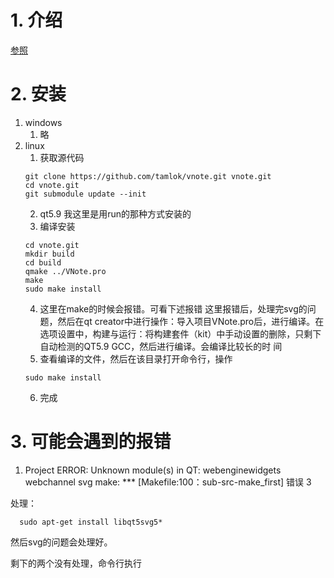 # 1. 介绍
[参照](https://github.com/tamlok/vnote/blob/master/README_zh.md)
 
# 2. 安装
 1. windows
     1. 略 
 2. linux
     1. 获取源代码
     ```shell
     git clone https://github.com/tamlok/vnote.git vnote.git
    cd vnote.git
    git submodule update --init
     ```
     2. qt5.9
          我这里是用run的那种方式安装的
     3. 编译安装
     ```shell
     cd vnote.git
    mkdir build
    cd build
    qmake ../VNote.pro
    make
    sudo make install
     ```
     4. 这里在make的时候会报错。可看下述报错
     这里报错后，处理完svg的问题，然后在qt creator中进行操作：导入项目VNote.pro后，进行编译。在选项设置中，构建与运行：将构建套件（kit）中手动设置的删除，只剩下自动检测的QT5.9 GCC，然后进行编译。会编译比较长的时
间
     5. 查看编译的文件，然后在该目录打开命令行，操作
     ```shell
     sudo make install
     ```
     6. 完成
 
# 3. 可能会遇到的报错
 1. Project ERROR: Unknown module(s) in QT: webenginewidgets webchannel svg
      make: *** [Makefile:100：sub-src-make_first] 错误 3
 
处理：
```shell
  sudo apt-get install libqt5svg5*
```
 
然后svg的问题会处理好。
 
剩下的两个没有处理，命令行执行
